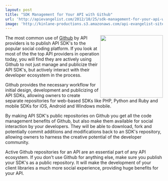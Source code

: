 ```yaml
---
layout: post
title: "SDK Management for Your API with Github"
url: 'http://apievangelist.com/2012/10/25/sdk-management-for-your-api-with-github/'
image: 'http://kinlane-productions.s3.amazonaws.com/api-evangelist-site/blog/github-logo-basic.png'
---
```


[<img class="c1" src="https://s3.amazonaws.com/kinlane-productions/api-evangelist/github/github-logo.png" alt="" width="200" align="right" />][1]

The most common use of [Github][2] by API providers is to publish API SDK's to the popular social coding platform. If you look at most of the the top API providers in operation today, you will find they are actively using Github to not just manage and publicize their API SDK's, but actively interact with their developer ecosystem in the process.

Github provides the necessary workflow for initial design, development and publicizing of API SDKs, allowing owners to create separate repositories for web-based SDKs like PHP, Python and Ruby and mobile SDKs for iOS, Android and Windows mobile.

By making API SDK's public repositories on Github you get all the code management benefits of Github, but also make them available for social interaction by your developers. They will be able to download, fork and potentially commit additions and modifications back to an SDK's repository, allowing owners to harness the creative potential of the developer community.

Active Github repositories for an API are an essential part of any API ecosystem. If you don't use Github for anything else, make sure you publish your SDK's as a public repository. It will make the development of your client libraries a much more social experience, providing huge benefits for your API.

   [1]: https://github.com/ (Github)
   [2]: http://www.github.com (Github)

